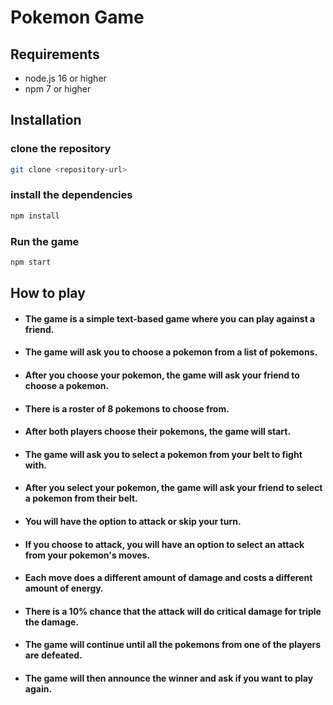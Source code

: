 # Pokemon Game

## Requirements
- node.js 16 or higher
- npm 7 or higher

## Installation
### clone the repository
```bash
git clone <repository-url>
```

### install the dependencies
```bash
npm install
```

### Run the game
```bash
npm start
```

## How to play
- #### The game is a simple text-based game where you can play against a friend.
- #### The game will ask you to choose a pokemon from a list of pokemons.
- #### After you choose your pokemon, the game will ask your friend to choose a pokemon.
- #### There is a roster of 8 pokemons to choose from.
- #### After both players choose their pokemons, the game will start.
- #### The game will ask you to select a pokemon from your belt to fight with.
- #### After you select your pokemon, the game will ask your friend to select a pokemon from their belt.
- #### You will have the option to attack or skip your turn.
- #### If you choose to attack, you will have an option to select an attack from your pokemon's moves.
- #### Each move does a different amount of damage and costs a different amount of energy.
- #### There is a 10% chance that the attack will do critical damage for triple the damage.
- #### The game will continue until all the pokemons from one of the players are defeated.
- #### The game will then announce the winner and ask if you want to play again.